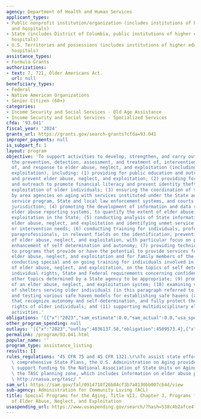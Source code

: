 ```yaml
---
agency: Department of Health and Human Services
applicant_types:
- Public nonprofit institution/organization (includes institutions of higher education
  and hospitals)
- State (includes District of Columbia, public institutions of higher education and
  hospitals)
- U.S. Territories and possessions (includes institutions of higher education and
  hospitals)
assistance_types:
- Formula Grants
authorizations:
- text: 7, 721, Older Americans Act.
  url: null
beneficiary_types:
- Federal
- Native American Organizations
- Senior Citizen (60+)
categories:
- Income Security and Social Services - Old Age Assistance
- Income Security and Social Services - Specialized Services
cfda: '93.041'
fiscal_year: '2024'
grants_url: https://grants.gov/search-grants?cfda=93.041
improper_payments: null
is_subpart_f: 1
layout: program
objective: 'To support activities to develop, strengthen, and carry out programs for
  the prevention, detection, assessment, and treatment of, intervention in, investigation
  of, and response to elder abuse, neglect, and exploitation (including financial
  exploitation), including: (1) providing for public education and outreach to identify
  and prevent elder abuse, neglect, and exploitation; (2) providing for public education
  and outreach to promote financial literacy and prevent identity theft and financial
  exploitation of older individuals; (3) ensuring the coordination of services provided
  by area agencies on aging with services instituted under the State adult protection
  service program, State and local law enforcement systems, and courts of competent
  jurisdiction; (4) promoting the development of information and data systems, including
  elder abuse reporting systems, to quantify the extent of elder abuse, neglect, and
  exploitation in the State; (5) conducting analysis of State information concerning
  elder abuse, neglect, and exploitation and identifying unmet service, enforcement,
  or intervention needs; (6) conducting training for individuals, professionals, and
  paraprofessionals, in relevant fields on the identification, prevention, and treatment
  of elder abuse, neglect, and exploitation, with particular focus on prevention and
  enhancement of self determination and autonomy; (7) providing technical assistance
  to programs that provide or have the potential to provide services for victims of
  elder abuse, neglect, and exploitation and for family members of the victims; (8)
  conducting special and on going training for individuals involved in serving victims
  of elder abuse, neglect, and exploitation, on the topics of self determination,
  individual rights, State and Federal requirements concerning confidentiality, and
  other topics determined by a State agency to be appropriate; (9) promoting the development
  of an elder abuse, neglect, and exploitation system; (10) examining various types
  of shelters serving older individuals (in this paragraph referred to as safe havens),
  and testing various safe haven models for establishing safe havens (at home or elsewhere),
  that recognize autonomy and self-determination, and fully protect the due process
  rights of older individuals; and (11) supporting multidisciplinary elder justice
  activities.'
obligations: '[{"x":"2023","sam_estimate":0.0,"sam_actual":0.0,"usa_spending_actual":4250976.27},{"x":"2024","sam_estimate":0.0,"sam_actual":0.0,"usa_spending_actual":4335966.95},{"x":"2025","sam_estimate":0.0,"sam_actual":0.0,"usa_spending_actual":4704363.91}]'
other_program_spending: null
outlays: '[{"x":"2023","outlay":4036137.58,"obligation":4509573.4},{"x":"2024","outlay":3220467.44,"obligation":4702976.38},{"x":"2025","outlay":863786.45,"obligation":4721094.15}]'
permalink: /program/93.041.html
popular_name: ''
program_type: assistance_listing
results: []
rules_regulations: "45 CFR 75 and 45 CFR 1321.\r\nTo assist state efforts in developing\
  \ comprehensive State Plans, the U.S. Administration on Aging provided technical\
  \ support funding to the National Association of State Units on Aging to develop\
  \ the TASC planning zone, which includes information on elder abuse prevention programming:\
  \ http://nasua.org/tasc/ "
sam_url: https://sam.gov/fal/0914718f26b84cf3b7a8130bb007cb4d/view
sub-agency: Administration for Community Living (ACL)
title: Special Programs for the Aging, Title VII, Chapter 3, Programs for Prevention
  of Elder Abuse, Neglect, and Exploitation
usaspending_url: https://www.usaspending.gov/search/?hash=538c4b2afce4fdd6be337d6d94232fe3
---
```


